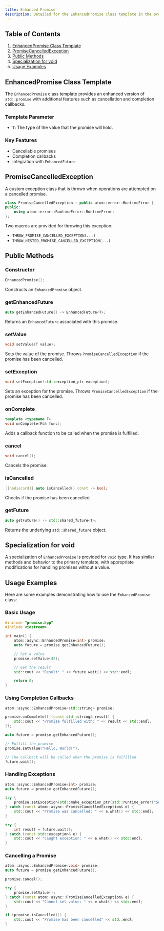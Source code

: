 ```yaml
---
title: Enhanced Promise
description: Detailed for the EnhancedPromise class template in the promise.hpp header file, including constructors, public methods, specialization for void, and usage examples.
---
```


## Table of Contents

1. [EnhancedPromise Class Template](#enhancedpromise-class-template)
2. [PromiseCancelledException](#promisecancelledexception)
3. [Public Methods](#public-methods)
4. [Specialization for void](#specialization-for-void)
5. [Usage Examples](#usage-examples)

## EnhancedPromise Class Template

The `EnhancedPromise` class template provides an enhanced version of `std::promise` with additional features such as cancellation and completion callbacks.

### Template Parameter

- `T`: The type of the value that the promise will hold.

### Key Features

- Cancellable promises
- Completion callbacks
- Integration with `EnhancedFuture`

## PromiseCancelledException

A custom exception class that is thrown when operations are attempted on a cancelled promise.

```cpp
class PromiseCancelledException : public atom::error::RuntimeError {
public:
    using atom::error::RuntimeError::RuntimeError;
};
```

Two macros are provided for throwing this exception:

- `THROW_PROMISE_CANCELLED_EXCEPTION(...)`
- `THROW_NESTED_PROMISE_CANCELLED_EXCEPTION(...)`

## Public Methods

### Constructor

```cpp
EnhancedPromise();
```

Constructs an `EnhancedPromise` object.

### getEnhancedFuture

```cpp
auto getEnhancedFuture() -> EnhancedFuture<T>;
```

Returns an `EnhancedFuture` associated with this promise.

### setValue

```cpp
void setValue(T value);
```

Sets the value of the promise. Throws `PromiseCancelledException` if the promise has been cancelled.

### setException

```cpp
void setException(std::exception_ptr exception);
```

Sets an exception for the promise. Throws `PromiseCancelledException` if the promise has been cancelled.

### onComplete

```cpp
template <typename F>
void onComplete(F&& func);
```

Adds a callback function to be called when the promise is fulfilled.

### cancel

```cpp
void cancel();
```

Cancels the promise.

### isCancelled

```cpp
[[nodiscard]] auto isCancelled() const -> bool;
```

Checks if the promise has been cancelled.

### getFuture

```cpp
auto getFuture() -> std::shared_future<T>;
```

Returns the underlying `std::shared_future` object.

## Specialization for void

A specialization of `EnhancedPromise` is provided for `void` type. It has similar methods and behavior to the primary template, with appropriate modifications for handling promises without a value.

## Usage Examples

Here are some examples demonstrating how to use the `EnhancedPromise` class:

### Basic Usage

```cpp
#include "promise.hpp"
#include <iostream>

int main() {
    atom::async::EnhancedPromise<int> promise;
    auto future = promise.getEnhancedFuture();

    // Set a value
    promise.setValue(42);

    // Get the result
    std::cout << "Result: " << future.wait() << std::endl;

    return 0;
}
```

### Using Completion Callbacks

```cpp
atom::async::EnhancedPromise<std::string> promise;

promise.onComplete([](const std::string& result) {
    std::cout << "Promise fulfilled with: " << result << std::endl;
});

auto future = promise.getEnhancedFuture();

// Fulfill the promise
promise.setValue("Hello, World!");

// The callback will be called when the promise is fulfilled
future.wait();
```

### Handling Exceptions

```cpp
atom::async::EnhancedPromise<int> promise;
auto future = promise.getEnhancedFuture();

try {
    promise.setException(std::make_exception_ptr(std::runtime_error("Something went wrong")));
} catch (const atom::async::PromiseCancelledException& e) {
    std::cout << "Promise was cancelled: " << e.what() << std::endl;
}

try {
    int result = future.wait();
} catch (const std::exception& e) {
    std::cout << "Caught exception: " << e.what() << std::endl;
}
```

### Cancelling a Promise

```cpp
atom::async::EnhancedPromise<void> promise;
auto future = promise.getEnhancedFuture();

promise.cancel();

try {
    promise.setValue();
} catch (const atom::async::PromiseCancelledException& e) {
    std::cout << "Cannot set value: " << e.what() << std::endl;
}

if (promise.isCancelled()) {
    std::cout << "Promise has been cancelled" << std::endl;
}
```
